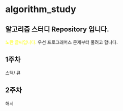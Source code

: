 # algorithm_study

## 알고리즘 스터디 Repository 입니다.
<span style="color:yellow">노란 글씨입니다.</span>
우선 프로그래머스 문제부터 풀려고 합니다.

## 1주차
스택/ 큐

## 2주차
해시
